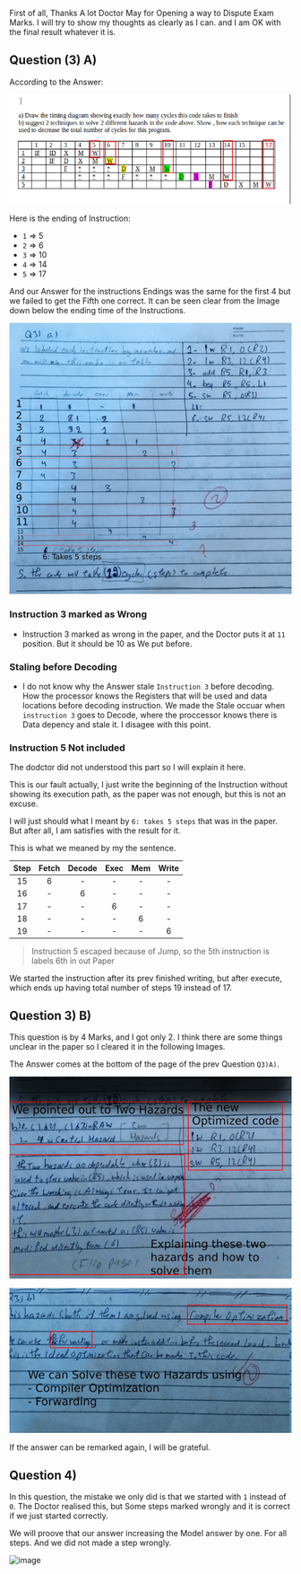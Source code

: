 
First of all, Thanks A lot Doctor May for Opening a way to Dispute Exam Marks. I will try to show my thoughts as clearly as I can. and I am OK with the final result whatever it is. 

## Question (3) A)

According to the Answer:

![image](./Images/q3-answer.png)

Here is the ending of Instruction:
- `1` => 5
- `2` => 6
- `3` => 10
- `4` => 14
- `5` => 17

And our Answer for the instructions Endings was the same for the first 4 but we failed to get the Fifth one correct. It can be seen clear from the Image down below the ending time of the Instructions.

![image](./Images/q3-dispute-proof.png)

### Instruction 3 marked as Wrong

- Instruction 3 marked as wrong in the paper, and the Doctor puts it at `11` position. But it should be 10 as We put before.

### Staling before Decoding

- I do not know why the Answer stale `Instruction 3` before decoding. How the processor knows the Registers that will be used and data locations before decoding instruction. We made the Stale occuar when `instruction 3` goes to Decode, where the proccessor knows there is Data depency and stale it. I disagee with this point.

### Instruction 5 Not included

The dodctor did not understood this part so I will explain it here.

This is our fault actually, I just write the beginning of the Instruction without showing its execution path, as the paper was not enough, but this is not an excuse.

I will just should what I meant by `6: takes 5 steps` that was in the paper. But after all, I am satisfies with the result for it.

This is what we meaned by my the sentence.

|Step|Fetch|Decode|Exec|Mem|Write|
|:--:|:---:|:----:|:--:|:-:|:---:|
|15|6|-|-|-|-|
|16|-|6|-|-|-|
|17|-|-|6|-|-|
|18|-|-|-|6|-|
|19|-|-|-|-|6|

> Instruction 5 escaped because of Jump, so the 5th instruction is labels 6th in out Paper

We started the instruction after its prev finished writing, but after execute, which ends up having total number of steps 19 instead of 17.

## Question 3) B)

This question is by 4 Marks, and I got only 2. I think there are some things unclear in the paper so I cleared it in the following Images.

The Answer comes at the bottom of the page of the prev Question `Q3)A)`.

![image](./Images/q3-dispute-2-proof.png)

![image](./Images/q3-dispute-3-proof.png)


If the answer can be remarked again, I will be grateful.

## Question 4)

In this question, the mistake we only did is that we started with `1` instead of `0`. The Doctor realised this, but Some steps marked wrongly and it is correct if we just started correctly.

We will proove that our answer increasing the Model answer by one. For all steps. And we did not made a step wrongly.

 ![image](./Images/q4-dispute-3-proof.png)



 
